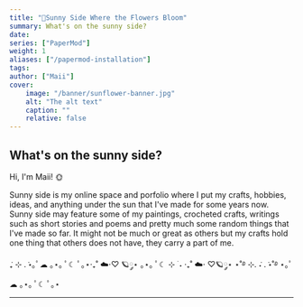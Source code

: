 ```yaml
---
title: "🌻Sunny Side Where the Flowers Bloom"
summary: What's on the sunny side? 
date: 
series: ["PaperMod"]
weight: 1
aliases: ["/papermod-installation"]
tags:
author: ["Maii"]
cover:
    image: "/banner/sunflower-banner.jpg"
    alt: "The alt text"
    caption: ""
    relative: false
---
```




## What's on the sunny side?

Hi, I'm Maii! 🌞

Sunny side is my online space and porfolio where I put my crafts, hobbies, ideas, and anything under
the sun that I've made for some years now. Sunny side may feature some of my paintings, crocheted crafts,
writings such as short stories and poems and pretty much some random things that I've made so far. It might
not be much or great as others but my crafts hold one thing that others does not have, they carry a part
of me. 

  ݁₊ ⊹ . ݁⋆｡ﾟ☁︎ ｡⋆｡ ﾟ☾ ﾟ｡⋆‧₊˚ ☁️⋅♡ 🪐༘⋆ ｡⋆｡ ﾟ☾ ⊹ ࣪ ˖ ‧₊˚ ☁️⋅ ♡🪐༘⋆  ⋆˚࿔ ⊹. ݁˖ . ݁⋆˚࿔ ⋆｡ﾟ☁︎ ｡⋆｡ ﾟ☾ ﾟ｡⋆

---

